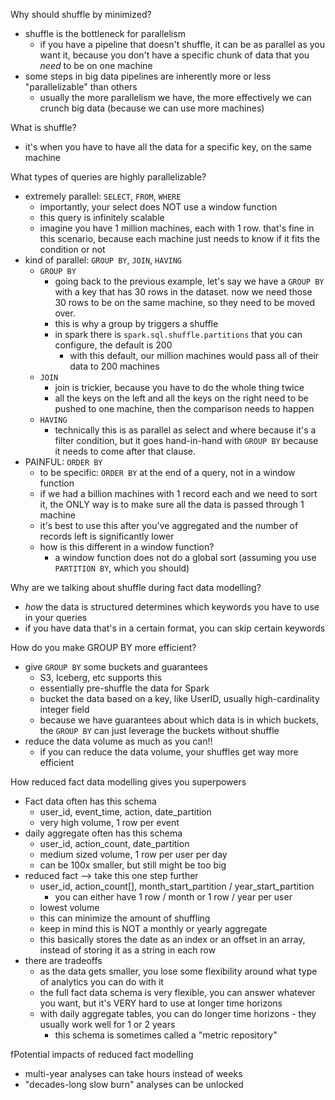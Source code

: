 Why should shuffle by minimized?
- shuffle is the bottleneck for parallelism
	- if you have a pipeline that doesn't shuffle, it can be as parallel as you want it, because you don't have a specific chunk of data that you *need* to be on one machine
- some steps in big data pipelines are inherently more or less "parallelizable" than others
	- usually the more parallelism we have, the more effectively we can crunch big data (because we can use more machines)

What is shuffle?
- it's when you have to have all the data for a specific key, on the same machine

What types of queries are highly parallelizable?
- extremely parallel: `SELECT`, `FROM`, `WHERE`
	- importantly, your select does NOT use a window function
	- this query is infinitely scalable
	- imagine you have 1 million machines, each with 1 row. that's fine in this scenario, because each machine just needs to know if it fits the condition or not
- kind of parallel: `GROUP BY`, `JOIN`, `HAVING`
	- `GROUP BY`
		- going back to the previous example, let's say we have a `GROUP BY` with a key that has 30 rows in the dataset. now we need those 30 rows to be on the same machine, so they need to be moved over.
		- this is why a group by triggers a shuffle
		- in spark there is `spark.sql.shuffle.partitions` that you can configure, the default is 200
			- with this default, our million machines would pass all of their data to 200 machines
	- `JOIN`
		- join is trickier, because you have to do the whole thing twice
		- all the keys on the left and all the keys on the right need to be pushed to one machine, then the comparison needs to happen
	- `HAVING`
		- technically this is as parallel as select and where because it's a filter condition, but it goes hand-in-hand with `GROUP BY` because it needs to come after that clause.
- PAINFUL: `ORDER BY`
	- to be specific: `ORDER BY` at the end of a query, not in a window function
	- if we had a billion machines with 1 record each and we need to sort it, the ONLY way is to make sure all the data is passed through 1 machine
	- it's best to use this after you've aggregated and the number of records left is significantly lower
	- how is this different in a window function?
		- a window function does not do a global sort (assuming you use `PARTITION BY`, which you should)

Why are we talking about shuffle during fact data modelling?
- *how* the data is structured determines which keywords you have to use in your queries
- if you have data that's in a certain format, you can skip certain keywords

How do you make GROUP BY more efficient?
- give `GROUP BY` some buckets and guarantees
	- S3, Iceberg, etc supports this
	- essentially pre-shuffle the data for Spark
	- bucket the data based on a key, like UserID, usually high-cardinality integer field
	- because we have guarantees about which data is in which buckets, the `GROUP BY` can just leverage the buckets without shuffle
- reduce the data volume as much as you can!!
	- if you can reduce the data volume, your shuffles get way more efficient

How reduced fact data modelling gives you superpowers
- Fact data often has this schema
	- user_id, event_time, action, date_partition
	- very high volume, 1 row per event
- daily aggregate often has this schema
	- user_id, action_count, date_partition
	- medium sized volume, 1 row per user per day
	- can be 100x smaller, but still might be too big
- reduced fact --> take this one step further
	- user_id, action_count[], month_start_partition / year_start_partition
		- you can either have 1 row / month or 1 row / year per user
	- lowest volume
	- this can minimize the amount of shuffling
	- keep in mind this is NOT a monthly or yearly aggregate
	- this basically stores the date as an index or an offset in an array, instead of storing it as a string in each row
- there are tradeoffs
	- as the data gets smaller, you lose some flexibility around what type of analytics you can do with it
	- the full fact data schema is very flexible, you can answer whatever you want, but it's VERY hard to use at longer time horizons
	- with daily aggregate tables, you can do longer time horizons - they usually work well for 1 or 2 years
		- this schema is sometimes called a "metric repository"

fPotential impacts of reduced fact modelling
- multi-year analyses can take hours instead of weeks
- "decades-long slow burn" analyses can be unlocked